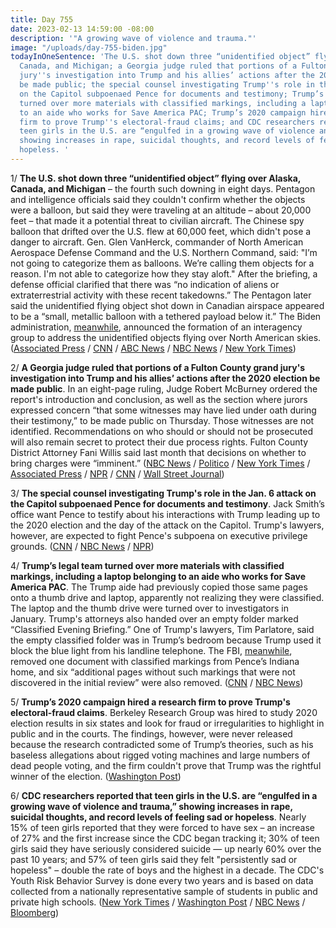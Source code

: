 ```yaml
---
title: Day 755
date: 2023-02-13 14:59:00 -08:00
description: '"A growing wave of violence and trauma."'
image: "/uploads/day-755-biden.jpg"
todayInOneSentence: 'The U.S. shot down three “unidentified object” flying over Alaska,
  Canada, and Michigan; a Georgia judge ruled that portions of a Fulton County grand
  jury''s investigation into Trump and his allies’ actions after the 2020 election
  be made public; the special counsel investigating Trump''s role in the Jan. 6 attack
  on the Capitol subpoenaed Pence for documents and testimony; Trump’s legal team
  turned over more materials with classified markings, including a laptop belonging
  to an aide who works for Save America PAC; Trump’s 2020 campaign hired a research
  firm to prove Trump''s electoral-fraud claims; and CDC researchers reported that
  teen girls in the U.S. are “engulfed in a growing wave of violence and trauma,”
  showing increases in rape, suicidal thoughts, and record levels of feeling sad or
  hopeless. '
---
```


1/ **The U.S. shot down three “unidentified object” flying over Alaska, Canada, and Michigan** – the fourth such downing in eight days. Pentagon and intelligence officials said they couldn't confirm whether the objects were a balloon, but said they were traveling at an altitude – about 20,000 feet – that made it a potential threat to civilian aircraft. The Chinese spy balloon that drifted over the U.S. flew at 60,000 feet, which didn't pose a danger to aircraft. Gen. Glen VanHerck, commander of North American Aerospace Defense Command and the U.S. Northern Command, said: "I’m not going to categorize them as balloons. We’re calling them objects for a reason. I'm not able to categorize how they stay aloft." After the briefing, a defense official clarified that there was “no indication of aliens or extraterrestrial activity with these recent takedowns.” The Pentagon later said the unidentified flying object shot down in Canadian airspace appeared to be a “small, metallic balloon with a tethered payload below it.” The Biden administration, [meanwhile](https://www.nbcnews.com/politics/white-house/white-house-announces-interagency-team-address-objects-sky-rcna70416), announced the formation of an interagency group to address the unidentified objects flying over North American skies. ([Associated Press](https://apnews.com/article/biden-politics-charles-schumer-jake-sullivan-china-acc1a333326c50ee9649760c569c300f) / [CNN](https://www.cnn.com/2023/02/13/politics/pentagon-memo-canada-small-balloon/index.html) / [ABC News](https://abcnews.go.com/Politics/significant-portion-chinese-balloon-payload-recovered-us-official/story?id=97086836) / [NBC News](https://www.nbcnews.com/politics/national-security/us-military-shot-unidentified-object-lake-huron-rcna70289) / [New York Times](https://www.nytimes.com/2023/02/12/us/politics/us-shoots-down-object-michigan.html))

2/ **A Georgia judge ruled that portions of a Fulton County grand jury's investigation into Trump and his allies’ actions after the 2020 election be made public**. In an eight-page ruling, Judge Robert McBurney ordered the report's introduction and conclusion, as well as the section where jurors expressed concern “that some witnesses may have lied under oath during their testimony,” to be made public on Thursday. Those witnesses are not identified. Recommendations on who should or should not be prosecuted will also remain secret to protect their due process rights. Fulton County District Attorney Fani Willis said last month that decisions on whether to bring charges were “imminent.” ([NBC News](https://www.nbcnews.com/politics/donald-trump/georgia-judge-rules-grand-jury-report-trump-probe-made-public-rcna67473) / [Politico](https://www.politico.com/news/2023/02/13/judge-orders-partial-release-of-georgia-grand-jury-report-on-possible-2020-election-crimes-00082549) / [New York Times](https://www.nytimes.com/2023/02/13/us/trump-inquiry-report-georgia.html) / [Associated Press](https://apnews.com/article/donald-trump-georgia-grand-jury-fb2b882c3f404c196b73bc637e7cb32d) / [NPR](https://www.npr.org/2023/02/13/1152613793/report-decision-georgia-grand-jury-trump-2020-election-interference) / [CNN](https://www.cnn.com/2023/02/13/politics/fulton-county-trump-grand-jury/index.html) / [Wall Street Journal](https://www.wsj.com/articles/georgia-judge-orders-partial-release-of-grand-jury-report-on-trump-election-probe-27f897d3?mod=hp_lead_pos3))

3/ **The special counsel investigating Trump's role in the Jan. 6 attack on the Capitol subpoenaed Pence for documents and testimony**. Jack Smith’s office want Pence to testify about his interactions with Trump leading up to the 2020 election and the day of the attack on the Capitol. Trump's lawyers, however, are expected to fight Pence's subpoena on executive privilege grounds. ([CNN](https://www.cnn.com/2023/02/09/politics/pence-subpoena-special-counsel-january-6/index.html) / [NBC News](https://www.nbcnews.com/politics/politics-news/trump-lawyers-expected-fight-pence-subpoena-executive-privilege-ground-rcna70245) / [NPR](https://www.npr.org/2023/02/11/1156205144/mike-pence-subpoena-executive-privilege))

4/ **Trump’s legal team turned over more materials with classified markings, including a laptop belonging to an aide who works for Save America PAC**. The Trump aide had previously copied those same pages onto a thumb drive and laptop, apparently not realizing they were classified. The laptop and the thumb drive were turned over to investigators in January. Trump's attorneys also handed over an empty folder marked “Classified Evening Briefing.” One of Trump's lawyers, Tim Parlatore, said the empty classified folder was in Trump’s bedroom because Trump used it block the blue light from his landline telephone. The FBI, [meanwhile](https://www.cnn.com/2023/02/10/politics/mike-pence-house-fbi-search/index.html), removed one document with classified markings from Pence’s Indiana home, and six “additional pages without such markings that were not discovered in the initial review” were also removed. ([CNN](https://www.cnn.com/2023/02/10/politics/trump-classified-records-laptop/index.html) / [NBC News](https://www.nbcnews.com/politics/donald-trump/trump-used-folder-bearing-classified-wording-block-light-keeping-awake-rcna70387))

5/ **Trump’s 2020 campaign hired a research firm to prove Trump's electoral-fraud claims**. Berkeley Research Group was hired to study 2020 election results in six states and look for fraud or irregularities to highlight in public and in the courts. The findings, however, were never released because the research contradicted some of Trump’s theories, such as his baseless allegations about rigged voting machines and large numbers of dead people voting, and the firm couldn't prove that Trump was the rightful winner of the election. ([Washington Post](https://www.washingtonpost.com/politics/2023/02/11/trump-campaign-report-electoral-fraud/))

6/ **CDC researchers reported that teen girls in the U.S. are “engulfed in a growing wave of violence and trauma,” showing increases in rape, suicidal thoughts, and record levels of feeling sad or hopeless**. Nearly 15% of teen girls reported that they were forced to have sex – an increase of 27% and the first increase since the CDC began tracking it; 30% of teen girls said they have seriously considered suicide — up nearly 60% over the past 10 years; and 57% of teen girls said they felt "persistently sad or hopeless" – double the rate of boys and the highest in a decade. The CDC's Youth Risk Behavior Survey is done every two years and is based on data collected from a nationally representative sample of students in public and private high schools. ([New York Times](https://www.nytimes.com/2023/02/13/health/teen-girls-sadness-suicide-violence.html) / [Washington Post](https://www.washingtonpost.com/education/2023/02/13/teen-girls-violence-trauma-pandemic-cdc/) / [NBC News](https://www.washingtonpost.com/education/2023/02/13/teen-girls-violence-trauma-pandemic-cdc/) / [Bloomberg](https://www.bloomberg.com/news/articles/2023-02-13/teen-girls-report-most-distress-sexual-violence-in-a-decade--cdc-says?srnd=premium&sref=MIBMEEoj))
